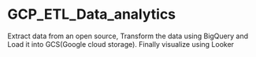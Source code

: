 # GCP_ETL_Data_analytics
Extract data from an open source, Transform the data using BigQuery and Load it into GCS(Google cloud storage). Finally visualize using Looker
